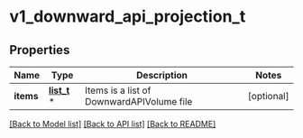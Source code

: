 # v1_downward_api_projection_t

## Properties
Name | Type | Description | Notes
------------ | ------------- | ------------- | -------------
**items** | [**list_t**](v1_downward_api_volume_file.md) \* | Items is a list of DownwardAPIVolume file | [optional] 

[[Back to Model list]](../README.md#documentation-for-models) [[Back to API list]](../README.md#documentation-for-api-endpoints) [[Back to README]](../README.md)


